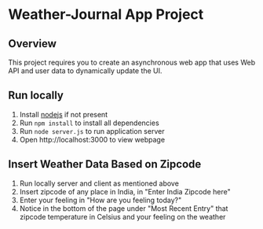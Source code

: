 # Weather-Journal App Project

## Overview
This project requires you to create an asynchronous web app that uses Web API and user data to dynamically update the UI.

## Run locally

1. Install [nodejs](https://nodejs.org/en/) if not present
2. Run `npm install` to install all dependencies
3. Run `node server.js` to run application server
4. Open http://localhost:3000 to view webpage

## Insert Weather Data Based on Zipcode

1. Run locally server and client as mentioned above
2. Insert zipcode of any place in India, in "Enter India Zipcode here"
3. Enter your feeling in "How are you feeling today?"
4. Notice in the bottom of the page under "Most Recent Entry" that zipcode temperature in Celsius 
   and your feeling on the weather

